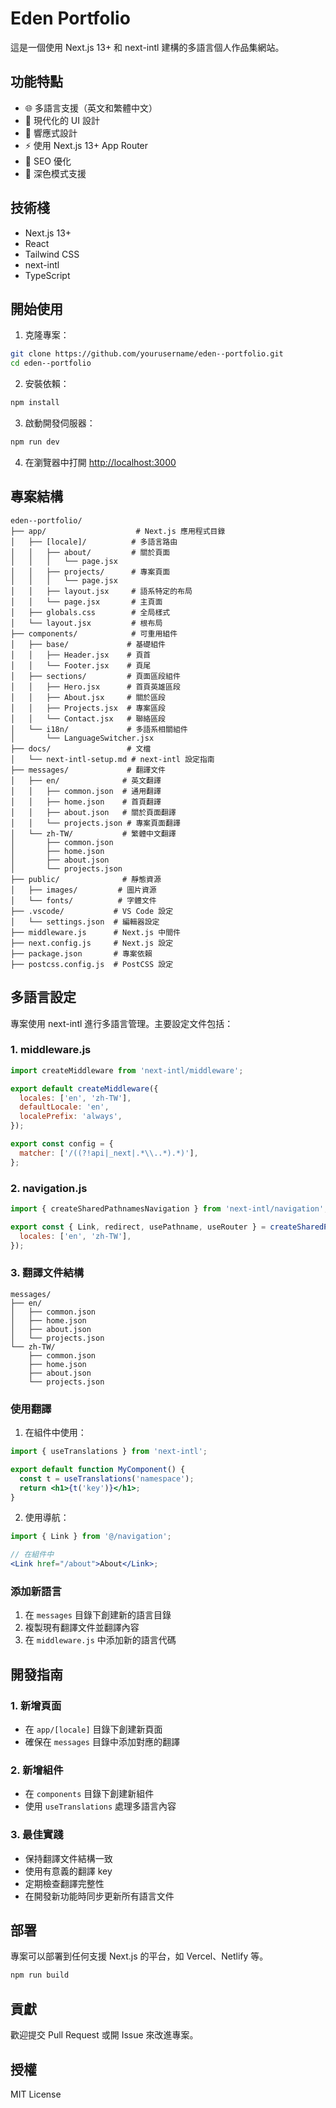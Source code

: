 # Eden Portfolio

這是一個使用 Next.js 13+ 和 next-intl 建構的多語言個人作品集網站。

## 功能特點

- 🌐 多語言支援（英文和繁體中文）
- 🎨 現代化的 UI 設計
- 📱 響應式設計
- ⚡ 使用 Next.js 13+ App Router
- 🎯 SEO 優化
- 🌙 深色模式支援

## 技術棧

- Next.js 13+
- React
- Tailwind CSS
- next-intl
- TypeScript

## 開始使用

1. 克隆專案：

```bash
git clone https://github.com/yourusername/eden--portfolio.git
cd eden--portfolio
```

2. 安裝依賴：

```bash
npm install
```

3. 啟動開發伺服器：

```bash
npm run dev
```

4. 在瀏覽器中打開 [http://localhost:3000](http://localhost:3000)

## 專案結構

```
eden--portfolio/
├── app/                    # Next.js 應用程式目錄
│   ├── [locale]/          # 多語言路由
│   │   ├── about/         # 關於頁面
│   │   │   └── page.jsx
│   │   ├── projects/      # 專案頁面
│   │   │   └── page.jsx
│   │   ├── layout.jsx     # 語系特定的布局
│   │   └── page.jsx       # 主頁面
│   ├── globals.css        # 全局樣式
│   └── layout.jsx         # 根布局
├── components/            # 可重用組件
│   ├── base/             # 基礎組件
│   │   ├── Header.jsx    # 頁首
│   │   └── Footer.jsx    # 頁尾
│   ├── sections/         # 頁面區段組件
│   │   ├── Hero.jsx      # 首頁英雄區段
│   │   ├── About.jsx     # 關於區段
│   │   ├── Projects.jsx  # 專案區段
│   │   └── Contact.jsx   # 聯絡區段
│   └── i18n/             # 多語系相關組件
│       └── LanguageSwitcher.jsx
├── docs/                 # 文檔
│   └── next-intl-setup.md # next-intl 設定指南
├── messages/             # 翻譯文件
│   ├── en/              # 英文翻譯
│   │   ├── common.json  # 通用翻譯
│   │   ├── home.json    # 首頁翻譯
│   │   ├── about.json   # 關於頁面翻譯
│   │   └── projects.json # 專案頁面翻譯
│   └── zh-TW/           # 繁體中文翻譯
│       ├── common.json
│       ├── home.json
│       ├── about.json
│       └── projects.json
├── public/              # 靜態資源
│   ├── images/         # 圖片資源
│   └── fonts/          # 字體文件
├── .vscode/           # VS Code 設定
│   └── settings.json  # 編輯器設定
├── middleware.js      # Next.js 中間件
├── next.config.js     # Next.js 設定
├── package.json       # 專案依賴
├── postcss.config.js  # PostCSS 設定
```

## 多語言設定

專案使用 next-intl 進行多語言管理。主要設定文件包括：

### 1. middleware.js

```javascript
import createMiddleware from 'next-intl/middleware';

export default createMiddleware({
  locales: ['en', 'zh-TW'],
  defaultLocale: 'en',
  localePrefix: 'always',
});

export const config = {
  matcher: ['/((?!api|_next|.*\\..*).*)'],
};
```

### 2. navigation.js

```javascript
import { createSharedPathnamesNavigation } from 'next-intl/navigation';

export const { Link, redirect, usePathname, useRouter } = createSharedPathnamesNavigation({
  locales: ['en', 'zh-TW'],
});
```

### 3. 翻譯文件結構

```
messages/
├── en/
│   ├── common.json
│   ├── home.json
│   ├── about.json
│   └── projects.json
└── zh-TW/
    ├── common.json
    ├── home.json
    ├── about.json
    └── projects.json
```

### 使用翻譯

1. 在組件中使用：

```jsx
import { useTranslations } from 'next-intl';

export default function MyComponent() {
  const t = useTranslations('namespace');
  return <h1>{t('key')}</h1>;
}
```

2. 使用導航：

```jsx
import { Link } from '@/navigation';

// 在組件中
<Link href="/about">About</Link>;
```

### 添加新語言

1. 在 `messages` 目錄下創建新的語言目錄
2. 複製現有翻譯文件並翻譯內容
3. 在 `middleware.js` 中添加新的語言代碼

## 開發指南

### 1. 新增頁面

- 在 `app/[locale]` 目錄下創建新頁面
- 確保在 `messages` 目錄中添加對應的翻譯

### 2. 新增組件

- 在 `components` 目錄下創建新組件
- 使用 `useTranslations` 處理多語言內容

### 3. 最佳實踐

- 保持翻譯文件結構一致
- 使用有意義的翻譯 key
- 定期檢查翻譯完整性
- 在開發新功能時同步更新所有語言文件

## 部署

專案可以部署到任何支援 Next.js 的平台，如 Vercel、Netlify 等。

```bash
npm run build
```

## 貢獻

歡迎提交 Pull Request 或開 Issue 來改進專案。

## 授權

MIT License
